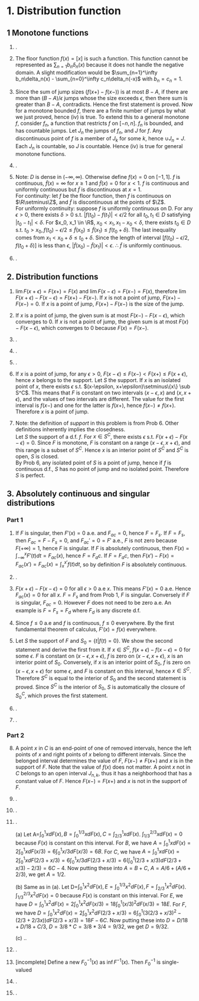 # 1. Distribution function

## 1 Monotone functions

1. .

2. The floor function $f(x)=[x]$ is such a function. This function cannot be represented as $\sum_{n=1} b_n\delta_n(x)$ because it does not handle the negative domain. A slight modification would be $\sum_{n=1}^\infty b_n\delta_n(x) - \sum_{n=0}^\infty c_n\delta_n(-x)$ with $b_n=c_n=1$.

3. Since the sum of jump sizes ($f(x+)-f(x-)$) is at most $B-A$, if there are more than $(B-A)/\epsilon$ jumps whose the size exceeds $\epsilon$, then there sum is greater than $B-A$, contradicts. Hence the first statement is proved. Now for a monotone bounded $f$, there are a finite number of jumps by what we just proved, hence (iv) is true. To extend this to a general monotone $f$, consider $f_n$, a function that restricts $f$ on $[-n,n]$. $f_n$ is bounded, and has countable jumps. Let $J_n$ the jumps of $f_n$, and $J$ for $f$. Any discontinuous point of $f$ is a member of $J_k$ for some $k$, hence $\cup J_n = J$. Each $J_n$ is countable, so $J$ is countable. Hence (iv) is true for general monotone functions.

4. .

5. Note: $D$ is dense in $(-\infty,\infty)$. Otherwise define $f(x)=0$ on $[-1,1]$. $f$ is continuous, $\tilde f(x)=\infty$ for $x\ge 1$ and $\tilde f(x)=0$ for $x<1$. $f$ is continuous and uniformly continuous but $\tilde f$ is discontinuous at $x=1$.  
For continuity: let $f$ be the floor function, then $f$ is continuous on $\R\setminus\Z$, and $\tilde f$ is discontinuous at the points of $\Z$.  
For uniformly continuity: suppose $f$ is uniformly continuous on D. For any $\epsilon>0$, there exists $\delta>0$ s.t. $|f(t_0)-f(t_1)|<\epsilon/2$ for all $t_0, t_1\in D$ satisfying $|t_0-t_1|<\delta$. For $x_0, x_1 \in \R$, $x_0<x_1, x_1-x_0<\delta$, there exists $t_0 \in D$ s.t. $t_0>x_0, f(t_0)-\epsilon/2\le\tilde f(x_0)\le\tilde f(x_1)\le f(t_0+\delta)$. The last inequality comes from $x_1< x_0+\delta\le t_0+\delta$. Since the length of interval $[f(t_0)-\epsilon/2, f(t_0+\delta)]$ is less than $\epsilon$, $|\tilde f(x_0)-\tilde f(x_1)|<\epsilon$. $\therefore$ $\tilde f$ is uniformly continuous.

6. .


## 2. Distribution functions

1. $\lim F(x+\epsilon) = F(x+) = F(x)$ and $\lim F(x-\epsilon) = F(x-) = F(x)$, therefore $\lim F(x+\epsilon)-F(x-\epsilon) = F(x+)-F(x-)$. If $x$ is not a point of jump, $F(x+)-F(x-)=0$. If $x$ is a point of jump, $F(x+)-F(x-)$ is the size of the jump.

2. If $x$ is a point of jump, the given sum is at most $F(x-)-F(x-\epsilon)$, which converges to 0. If $x$ is not a point of jump, the given sum is at most $F(x)-F(x-\epsilon)$, which converges to 0 because $F(x)=F(x-)$.

3. .

4. .

5. .

6. If $x$ is a point of jump, for any $\epsilon>0$, $F(x-\epsilon)\le F(x-)<F(x+)\le F(x+\epsilon)$, hence $x$ belongs to the support. Let $S$ the support. If $x$ is an isolated point of $x$, there exists $\epsilon$ s.t. $(x-\epsilon, x+\epsilon)\setminus\{x\} \sub S^C$. This means that $F$ is constant on two intervals $(x-\epsilon, x)$ and $(x, x+\epsilon)$, and the values of two intervals are different. The value for the first interval is $f(x-)$ and one for the latter is $f(x+)$, hence $f(x-)\ne f(x+)$. Therefore $x$ is a point of jump.

7. Note: the definition of *support* in this problem is from Prob 6. Other definitions inherently implies the closedness.  
Let $S$ the support of a d.f. $f$. For $x\in S^C$, there exists $\epsilon$ s.t. $F(x+\epsilon)-F(x-\epsilon)=0$. Since $F$ is monotone, $F$ is constant on a range $(x-\epsilon, x+\epsilon)$, and this range is a subset of $S^C$. Hence $x$ is an interior point of $S^C$ and $S^C$ is open, $S$ is closed.  
By Prob 6, any isolated point of $S$ is a point of jump, hence if $f$ is continuous d.f., $S$ has no point of jump and no isolated point. Therefore $S$ is perfect.




## 3. Absolutely continuous and singular distributions

### Part 1

1. If $F$ is singular, then $F'(x)=0$ a.e. and $F_{ac}=0$, hence $F=F_s$. If $F=F_s$, then $F_{ac}=F-F_s=0$, and $F_{ac}'=0=F'$ a.e., $F$ is not zero because $F(+\infty)=1$, hence $F$ is singular. If $F$ is absolutely continuous, then $F(x)=\int_{-\infty}^x F'(t)dt=F_{ac}(x)$, hence $F=F_ac$. If $F=F_ac$, then $F(x')-F(x)=F_{ac}(x')=F_{ac}(x)=\int_x^{x'} f(t)dt$, so by definition $F$ is absolutely continuous.

2. .

3. $F(x+\epsilon)-F(x-\epsilon)=0$ for all $\epsilon>0$ a.e $x$. This means $F'(x)=0$ a.e. Hence $F_{ac}(x)=0$ for all $x$. $F=F_s$ and from Prob 1, $F$ is singular. Conversely if $F$ is singular, $F_{ac}=0$. However $F$ does not need to be zero a.e. An example is $F=F_s=F_d$ where $F_d$ is any discrete d.f.

4. Since $f\le 0$ a.e and $f$ is continuous, $f\le 0$ everywhere. By the first fundamental theorem of calculus, $F'(x)=f(x)$ everywhere.

5. Let $S$ the support of $F$ and $S_0=\{t|f(t)=0\}$. We show the second statement and derive the first from it. If $x\in S^C$, $f(x+\epsilon)-f(x-\epsilon)=0$ for some $\epsilon$. $F$ is constant on $(x-\epsilon, x+\epsilon)$, $f$ is zero on $(x-\epsilon, x+\epsilon)$, $x$ is an interior point of $S_0$. Conversely, if $x$ is an interior point of $S_0$, $f$ is zero on $(x-\epsilon, x+\epsilon)$ for some $\epsilon$, and $F$ is constant on this interval, hence $x\in S^C$. Therefore $S^C$ is equal to the interior of $S_0$ and the second statement is proved. Since $S^C$ is the interior of $S_0$, $S$ is automatically the closure of $S_0^C$, which proves the first statement.


6. .

7. .


### Part 2

8. A point $x$ in $C$ is an end-point of one of removed intervals, hence the left points of $x$ and right points of $x$ belong to different intervals. Since the belonged interval determines the value of $F$, $F(x-)\ne F(x+)$ and $x$ is in the support of $F$. Note that the value of $f(x)$ does not matter. A point $x$ not in $C$ belongs to an open interval $J_{n,k}$, thus it has a neighborhood that has a constant value of $F$. Hence $F(x-)=F(x+)$ and $x$ is not in the support of $F$.

9. .

10. .

11. .

    (a) Let A=$\int_0^1 x dF(x), B=\int_0^{1/3} x dF(x), C=\int_{2/3}^1 x dF(x)$. $\int_{1/3}^{2/3} x dF(x) = 0$ because $F(x)$ is constant on this interval. For $B$, we have $A = \int_0^1 x dF(x) = 2\int_0^1 x dF(x/3) = 6\int_0^1 x/3 dF(x/3) = 6B$. For $C$, we have $A = \int_0^1 x dF(x) = 2\int_0^1 x dF(2/3+x/3) = 6\int_0^1 x/3 dF(2/3+x/3) = 6(\int_0^1 (2/3+x/3) dF(2/3+x/3)-2/3)=6C-4$. Now putting these into $A=B+C$, $A=A/6+(A/6+2/3)$, we get $A=1/2$.

    (b) Same as in (a). Let D=$\int_0^1 x^2 dF(x), E=\int_0^{1/3} x^2 dF(x), F=\int_{2/3}^1 x^2 dF(x)$. $\int_{1/3}^{2/3} x^2 dF(x) = 0$ because $F(x)$ is constant on this interval. For $E$, we have $D = \int_0^1 x^2 dF(x) = 2\int_0^1 x^2 dF(x/3) = 18\int_0^1 (x/3)^2 dF(x/3) = 18E$. For $F$, we have $D = \int_0^1 x^2 dF(x) = 2\int_0^1 x^2 dF(2/3+x/3) = 6\int_0^1 (3(2/3+x/3)^2-(2/3+2/3x)) dF(2/3+x/3) = 18F - 6C$. Now putting these into $D=D/18+D/18+C/3$, $D=3/8 * C= 3/8 * 3/4 = 9/32$, we get $D=9/32$.

    (c) ..

12. .

13. [incomplete] Define a new $F_0^{-1}(x)$ as $\inf F^{-1}(x)$. Then $F_0^{-1}$ is single-valued

14. .

15. .

